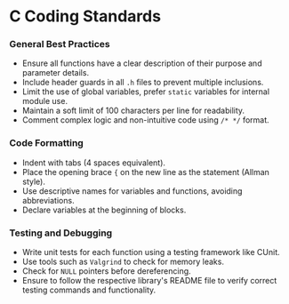 # C Coding Standards

### General Best Practices
- Ensure all functions have a clear description of their purpose and parameter details.
- Include header guards in all `.h` files to prevent multiple inclusions.
- Limit the use of global variables, prefer `static` variables for internal module use.
- Maintain a soft limit of 100 characters per line for readability.
- Comment complex logic and non-intuitive code using `/* */` format.

### Code Formatting
- Indent with tabs (4 spaces equivalent).
- Place the opening brace `{` on the new line as the statement (Allman style).
- Use descriptive names for variables and functions, avoiding abbreviations.
- Declare variables at the beginning of blocks.

### Testing and Debugging
- Write unit tests for each function using a testing framework like CUnit.
- Use tools such as `Valgrind` to check for memory leaks.
- Check for `NULL` pointers before dereferencing.
- Ensure to follow the respective library's README file to verify correct testing commands and functionality.
